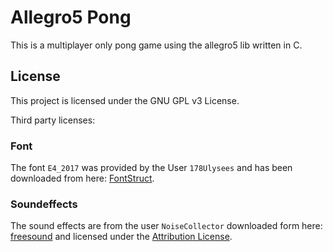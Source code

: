 # Allegro5 Pong
This is a multiplayer only pong game using the allegro5 lib written in C.

## License
This project is licensed under the GNU GPL v3 License.

Third party licenses:
### Font
The font `E4_2017` was provided by the User `178Ulysees` and has been downloaded from here: [FontStruct](http://fontstruct.com/fontstructions/show/1276352).
### Soundeffects
The sound effects are from the user `NoiseCollector` downloaded form here: [freesound](https://freesound.org/people/NoiseCollector/packs/254/) and licensed under the [Attribution License](https://creativecommons.org/licenses/by/3.0/).
